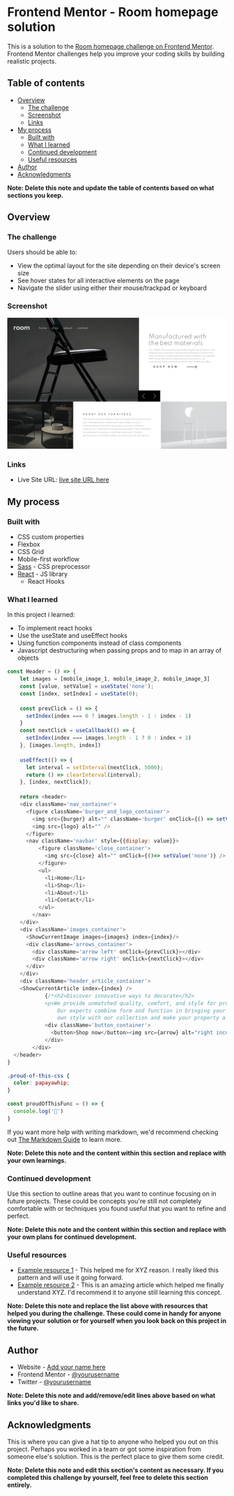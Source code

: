 # Frontend Mentor - Room homepage solution

This is a solution to the [Room homepage challenge on Frontend Mentor](https://www.frontendmentor.io/challenges/room-homepage-BtdBY_ENq). Frontend Mentor challenges help you improve your coding skills by building realistic projects. 

## Table of contents

- [Overview](#overview)
  - [The challenge](#the-challenge)
  - [Screenshot](#screenshot)
  - [Links](#links)
- [My process](#my-process)
  - [Built with](#built-with)
  - [What I learned](#what-i-learned)
  - [Continued development](#continued-development)
  - [Useful resources](#useful-resources)
- [Author](#author)
- [Acknowledgments](#acknowledgments)

**Note: Delete this note and update the table of contents based on what sections you keep.**

## Overview

### The challenge

Users should be able to:

- View the optimal layout for the site depending on their device's screen size
- See hover states for all interactive elements on the page
- Navigate the slider using either their mouse/trackpad or keyboard

### Screenshot

![](./screenshot.jpeg)

### Links
- Live Site URL: [live site URL here](https://frontend-mentor-room-homepage.netlify.app/)

## My process

### Built with

- CSS custom properties
- Flexbox
- CSS Grid
- Mobile-first workflow
- [Sass](https://sass-lang.com/) - CSS preprocessor
- [React](https://reactjs.org/) - JS library
  - React Hooks

### What I learned

In this project i learned:
- To implement react hooks
- Use the useState and useEffect hooks
- Using function components instead of class components
- Javascript destructuring when passing props and to map in an array of objects

```js
const Header = () => {
    let images = [mobile_image_1, mobile_image_2, mobile_image_3]
    const [value, setValue] = useState('none');
    const [index, setIndex] = useState(0);

    const prevClick = () => {
      setIndex(index === 0 ? images.length - 1 : index - 1)
    }
    const nextClick = useCallback(() => {
      setIndex(index === images.length - 1 ? 0 : index + 1)
    }, [images.length, index])

    useEffect(() => {
      let interval = setInterval(nextClick, 5000);
      return () => clearInterval(interval);
    }, [index, nextClick]);

    return <header>
    <div className='nav_container'>
      <figure className='burger_and_logo_container'>
        <img src={burger} alt="" className='burger' onClick={() => setValue('flex')}/>
        <img src={logo} alt="" />
      </figure>
      <nav className='navbar' style={{display: value}}>
          <figure className='close_container'>
            <img src={close} alt="" onClick={()=> setValue('none')} />
          </figure>
          <ul>
            <li>Home</li>
            <li>Shop</li>
            <li>About</li>
            <li>Contact</li>
          </ul>
        </nav>
    </div>
    <div className='images_container'>
      <ShowCurrentImage images={images} index={index}/>
      <div className='arrows_container'>
        <div className='arrow left' onClick={prevClick}></div>
        <div className='arrow right' onClick={nextClick}></div>
      </div>
    </div>
    <div className='header_article_container'>
    <ShowCurrentArticle index={index} />
            {/*<h2>Discover innovative ways to decorate</h2>
            <p>We provide unmatched quality, comfort, and style for property owners across the country.
                Our experts combine form and function in bringing your vision to life. Create a room in your
                own style with our collection and make your property a reflection of you and what you love.</p>*/}
            <div className='button_container'>
              <button>Shop now</button><img src={arrow} alt="right incon arrow" />
            </div>
        </div>
  </header>
}
```
```css
.proud-of-this-css {
  color: papayawhip;
}
```
```js
const proudOfThisFunc = () => {
  console.log('🎉')
}
```

If you want more help with writing markdown, we'd recommend checking out [The Markdown Guide](https://www.markdownguide.org/) to learn more.

**Note: Delete this note and the content within this section and replace with your own learnings.**

### Continued development

Use this section to outline areas that you want to continue focusing on in future projects. These could be concepts you're still not completely comfortable with or techniques you found useful that you want to refine and perfect.

**Note: Delete this note and the content within this section and replace with your own plans for continued development.**

### Useful resources

- [Example resource 1](https://www.example.com) - This helped me for XYZ reason. I really liked this pattern and will use it going forward.
- [Example resource 2](https://www.example.com) - This is an amazing article which helped me finally understand XYZ. I'd recommend it to anyone still learning this concept.

**Note: Delete this note and replace the list above with resources that helped you during the challenge. These could come in handy for anyone viewing your solution or for yourself when you look back on this project in the future.**

## Author

- Website - [Add your name here](https://www.your-site.com)
- Frontend Mentor - [@yourusername](https://www.frontendmentor.io/profile/yourusername)
- Twitter - [@yourusername](https://www.twitter.com/yourusername)

**Note: Delete this note and add/remove/edit lines above based on what links you'd like to share.**

## Acknowledgments

This is where you can give a hat tip to anyone who helped you out on this project. Perhaps you worked in a team or got some inspiration from someone else's solution. This is the perfect place to give them some credit.

**Note: Delete this note and edit this section's content as necessary. If you completed this challenge by yourself, feel free to delete this section entirely.**
